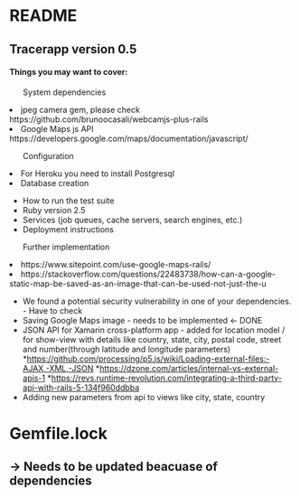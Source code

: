 
# README

<h2>Tracerapp version 0.5</h2>

<h4>Things you may want to cover:</h4>



<ul>System dependencies</ul>
<li>jpeg camera gem, please check https://github.com/brunoocasali/webcamjs-plus-rails</li>
<li>Google Maps js API</li>
https://developers.google.com/maps/documentation/javascript/
<ul>Configuration</ul>
<li>For Heroku you need to install Postgresql</li>
<li>Database creation</li>


* How to run the test suite
* Ruby version 2.5
* Services (job queues, cache servers, search engines, etc.)
* Deployment instructions

<ul>Further implementation</ul>
<li>https://www.sitepoint.com/use-google-maps-rails/</li>
<li>https://stackoverflow.com/questions/22483738/how-can-a-google-static-map-be-saved-as-an-image-that-can-be-used-not-just-the-u</li>

* We found a potential security vulnerability in one of your dependencies. - Have to check
* Saving Google Maps image - needs to be implemented <- DONE
* JSON API for Xamarin cross-platform app - added for location model / for show-view with details like country, state, city, postal code, street and number(through latitude and longitude parameters)
*https://github.com/processing/p5.js/wiki/Loading-external-files:-AJAX,-XML,-JSON
*https://dzone.com/articles/internal-vs-external-apis-1
*https://revs.runtime-revolution.com/integrating-a-third-party-api-with-rails-5-134f960ddbba
* Adding new parameters from api to views like city, state, country
# Gemfile.lock
## -> Needs to be updated beacuase of dependencies
